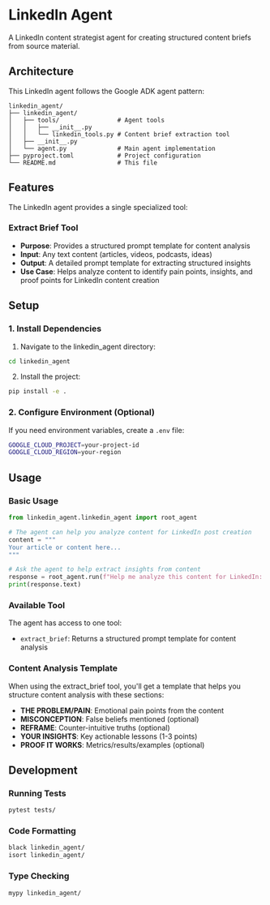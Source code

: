 # LinkedIn Agent

A LinkedIn content strategist agent for creating structured content briefs from source material.

## Architecture

This LinkedIn agent follows the Google ADK agent pattern:

```
linkedin_agent/
├── linkedin_agent/
│   ├── tools/                # Agent tools
│   │   ├── __init__.py
│   │   └── linkedin_tools.py # Content brief extraction tool
│   ├── __init__.py
│   └── agent.py              # Main agent implementation
├── pyproject.toml            # Project configuration
└── README.md                 # This file
```

## Features

The LinkedIn agent provides a single specialized tool:

### Extract Brief Tool
- **Purpose**: Provides a structured prompt template for content analysis
- **Input**: Any text content (articles, videos, podcasts, ideas)
- **Output**: A detailed prompt template for extracting structured insights
- **Use Case**: Helps analyze content to identify pain points, insights, and proof points for LinkedIn content creation

## Setup

### 1. Install Dependencies

1. Navigate to the linkedin_agent directory:
```bash
cd linkedin_agent
```

2. Install the project:
```bash
pip install -e .
```

### 2. Configure Environment (Optional)

If you need environment variables, create a `.env` file:
```bash
GOOGLE_CLOUD_PROJECT=your-project-id
GOOGLE_CLOUD_REGION=your-region
```

## Usage

### Basic Usage

```python
from linkedin_agent.linkedin_agent import root_agent

# The agent can help you analyze content for LinkedIn post creation
content = """
Your article or content here...
"""

# Ask the agent to help extract insights from content
response = root_agent.run(f"Help me analyze this content for LinkedIn: {content}")
print(response.text)
```

### Available Tool

The agent has access to one tool:
- `extract_brief`: Returns a structured prompt template for content analysis

### Content Analysis Template

When using the extract_brief tool, you'll get a template that helps you structure content analysis with these sections:
- **THE PROBLEM/PAIN**: Emotional pain points from the content
- **MISCONCEPTION**: False beliefs mentioned (optional)
- **REFRAME**: Counter-intuitive truths (optional)
- **YOUR INSIGHTS**: Key actionable lessons (1-3 points)
- **PROOF IT WORKS**: Metrics/results/examples (optional)

## Development

### Running Tests
```bash
pytest tests/
```

### Code Formatting
```bash
black linkedin_agent/
isort linkedin_agent/
```

### Type Checking
```bash
mypy linkedin_agent/
```